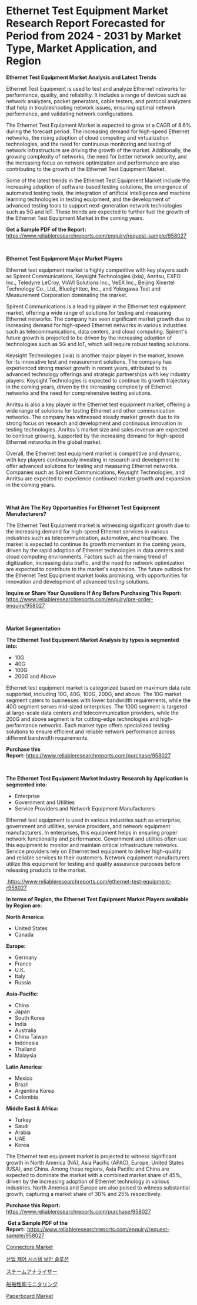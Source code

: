 <p><h1>Ethernet Test Equipment Market Research Report Forecasted for Period from 2024 -  2031 by Market Type, Market Application, and Region</h1></p><p><strong>Ethernet Test Equipment Market Analysis and Latest Trends</strong></p>
<p><p>Ethernet Test Equipment is used to test and analyze Ethernet networks for performance, quality, and reliability. It includes a range of devices such as network analyzers, packet generators, cable testers, and protocol analyzers that help in troubleshooting network issues, ensuring optimal network performance, and validating network configurations.</p><p>The Ethernet Test Equipment Market is expected to grow at a CAGR of 8.6% during the forecast period. The increasing demand for high-speed Ethernet networks, the rising adoption of cloud computing and virtualization technologies, and the need for continuous monitoring and testing of network infrastructure are driving the growth of the market. Additionally, the growing complexity of networks, the need for better network security, and the increasing focus on network optimization and performance are also contributing to the growth of the Ethernet Test Equipment Market.</p><p>Some of the latest trends in the Ethernet Test Equipment Market include the increasing adoption of software-based testing solutions, the emergence of automated testing tools, the integration of artificial intelligence and machine learning technologies in testing equipment, and the development of advanced testing tools to support next-generation network technologies such as 5G and IoT. These trends are expected to further fuel the growth of the Ethernet Test Equipment Market in the coming years.</p></p>
<p><strong>Get a Sample PDF of the Report:&nbsp;</strong> <a href="https://www.reliableresearchreports.com/enquiry/request-sample/958027">https://www.reliableresearchreports.com/enquiry/request-sample/958027</a></p>
<p>&nbsp;</p>
<p><strong>Ethernet Test Equipment Major Market Players</strong></p>
<p><p>Ethernet test equipment market is highly competitive with key players such as Spirent Communications, Keysight Technologies (ixia), Anritsu, EXFO Inc., Teledyne LeCroy, VIAVI Solutions Inc., VeEX Inc., Beijing Xinertel Technology Co., Ltd., Bluelighttec, Inc., and Yokogawa Test and Measurement Corporation dominating the market.</p><p>Spirent Communications is a leading player in the Ethernet test equipment market, offering a wide range of solutions for testing and measuring Ethernet networks. The company has seen significant market growth due to increasing demand for high-speed Ethernet networks in various industries such as telecommunications, data centers, and cloud computing. Spirent's future growth is projected to be driven by the increasing adoption of technologies such as 5G and IoT, which will require robust testing solutions.</p><p>Keysight Technologies (ixia) is another major player in the market, known for its innovative test and measurement solutions. The company has experienced strong market growth in recent years, attributed to its advanced technology offerings and strategic partnerships with key industry players. Keysight Technologies is expected to continue its growth trajectory in the coming years, driven by the increasing complexity of Ethernet networks and the need for comprehensive testing solutions.</p><p>Anritsu is also a key player in the Ethernet test equipment market, offering a wide range of solutions for testing Ethernet and other communication networks. The company has witnessed steady market growth due to its strong focus on research and development and continuous innovation in testing technologies. Anritsu's market size and sales revenue are expected to continue growing, supported by the increasing demand for high-speed Ethernet networks in the global market.</p><p>Overall, the Ethernet test equipment market is competitive and dynamic, with key players continuously investing in research and development to offer advanced solutions for testing and measuring Ethernet networks. Companies such as Spirent Communications, Keysight Technologies, and Anritsu are expected to experience continued market growth and expansion in the coming years.</p></p>
<p>&nbsp;</p>
<p><strong>What Are The Key Opportunities For Ethernet Test Equipment Manufacturers?</strong></p>
<p><p>The Ethernet Test Equipment market is witnessing significant growth due to the increasing demand for high-speed Ethernet services in various industries such as telecommunication, automotive, and healthcare. The market is expected to continue its growth momentum in the coming years, driven by the rapid adoption of Ethernet technologies in data centers and cloud computing environments. Factors such as the rising trend of digitization, increasing data traffic, and the need for network optimization are expected to contribute to the market's expansion. The future outlook for the Ethernet Test Equipment market looks promising, with opportunities for innovation and development of advanced testing solutions.</p></p>
<p><strong>Inquire or Share Your Questions If Any Before Purchasing This Report:</strong> <a href="https://www.reliableresearchreports.com/enquiry/pre-order-enquiry/958027">https://www.reliableresearchreports.com/enquiry/pre-order-enquiry/958027</a></p>
<p>&nbsp;</p>
<p><strong>Market Segmentation</strong></p>
<p><strong>The Ethernet Test Equipment Market Analysis by types is segmented into:</strong></p>
<p><ul><li>10G</li><li>40G</li><li>100G</li><li>200G and Above</li></ul></p>
<p><p>Ethernet test equipment market is categorized based on maximum data rate supported, including 10G, 40G, 100G, 200G, and above. The 10G market segment caters to businesses with lower bandwidth requirements, while the 40G segment serves mid-sized enterprises. The 100G segment is targeted at large-scale data centers and telecommunication providers, while the 200G and above segment is for cutting-edge technologies and high-performance networks. Each market type offers specialized testing solutions to ensure efficient and reliable network performance across different bandwidth requirements.</p></p>
<p><strong>Purchase this Report:&nbsp;</strong><a href="https://www.reliableresearchreports.com/purchase/958027">https://www.reliableresearchreports.com/purchase/958027</a></p>
<p>&nbsp;</p>
<p><strong>The Ethernet Test Equipment Market Industry Research by Application is segmented into:</strong></p>
<p><ul><li>Enterprise</li><li>Government and Utilities</li><li>Service Providers and Network Equipment Manufacturers</li></ul></p>
<p><p>Ethernet test equipment is used in various industries such as enterprise, government and utilities, service providers, and network equipment manufacturers. In enterprises, this equipment helps in ensuring proper network functionality and performance. Government and utilities often use this equipment to monitor and maintain critical infrastructure networks. Service providers rely on Ethernet test equipment to deliver high-quality and reliable services to their customers. Network equipment manufacturers utilize this equipment for testing and quality assurance purposes before releasing products to the market.</p></p>
<p><a href="https://www.reliableresearchreports.com/ethernet-test-equipment-r958027">&nbsp;https://www.reliableresearchreports.com/ethernet-test-equipment-r958027</a></p>
<p><strong>In terms of Region, the Ethernet Test Equipment Market Players available by Region are:</strong></p>
<p>
    <p> <strong> North America: </strong>
        <ul>
            <li>United States</li>
            <li>Canada</li>
        </ul>
        </p> 
    <p> <strong> Europe: </strong>
        <ul>
            <li>Germany</li>
            <li>France</li>
            <li>U.K.</li>
            <li>Italy</li>
            <li>Russia</li>
        </ul>
        </p> 
    <p> <strong> Asia-Pacific: </strong>
        <ul>
            <li>China</li>
            <li>Japan</li>
            <li>South Korea</li>
            <li>India</li>
            <li>Australia</li>
            <li>China Taiwan</li>
            <li>Indonesia</li>
            <li>Thailand</li>
            <li>Malaysia</li>
        </ul>
        </p> 
    <p> <strong> Latin America: </strong>
        <ul>
            <li>Mexico</li>
            <li>Brazil</li>
            <li>Argentina Korea</li>
            <li>Colombia</li>
        </ul>
        </p> 
    <p> <strong> Middle East & Africa: </strong>
        <ul>
            <li>Turkey</li>
            <li>Saudi</li>
            <li>Arabia</li>
            <li>UAE</li>
            <li>Korea</li>
        </ul>
    </p>
    </p>
<p><p>The Ethernet test equipment market is projected to witness significant growth in North America (NA), Asia Pacific (APAC), Europe, United States (USA), and China. Among these regions, Asia Pacific and China are expected to dominate the market with a combined market share of 45%, driven by the increasing adoption of Ethernet technology in various industries. North America and Europe are also poised to witness substantial growth, capturing a market share of 30% and 25% respectively.</p></p>
<p><strong>Purchase this Report: </strong><a href="https://www.reliableresearchreports.com/purchase/958027">https://www.reliableresearchreports.com/purchase/958027</a></p>
<p>&nbsp;<strong>Get a Sample PDF of the Report:&nbsp;&nbsp;</strong><a href="https://www.reliableresearchreports.com/enquiry/request-sample/958027">https://www.reliableresearchreports.com/enquiry/request-sample/958027</a></p>
<p><strong></strong></p>
<p><p><a href="https://github.com/yemakinde/Market-Research-Report-List-2/blob/main/connectors-market.md">Connectors Market</a></p><p><a href="https://github.com/iansanftyord09878/Market-Research-Report-List-1/blob/main/903780526188.md">산업 제어 시스템 보안 솔루션</a></p><p><a href="https://github.com/LeanneBruen2023/Market-Research-Report-List-1/blob/main/404524928634.md">スチームアナライザー</a></p><p><a href="https://github.com/cnnriuez22368/Market-Research-Report-List-1/blob/main/127038228633.md">船舶性能モニタリング</a></p><p><a href="https://issuu.com/reportprime-2/docs/paperboard-market-size-2030.pptx">Paperboard Market</a></p></p>